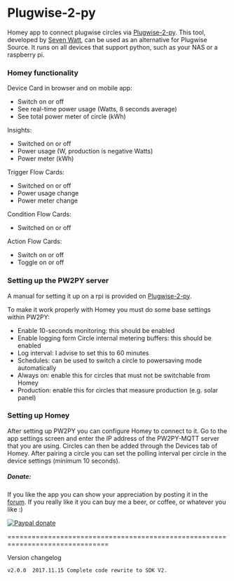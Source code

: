 # Plugwise-2-py #

Homey app to connect plugwise circles via [Plugwise-2-py]. This tool, developed
by [Seven Watt], can be used as an alternative for Plugwise Source. It runs on
all devices that support python, such as your NAS or a raspberry pi.

### Homey functionality ###
Device Card in browser and on mobile app:
* Switch on or off
* See real-time power usage (Watts, 8 seconds average)
* See total power meter of circle (kWh)

Insights:
* Switched on or off
* Power usage (W, production is negative Watts)
* Power meter (kWh)

Trigger Flow Cards:
* Switched on or off
* Power usage change
* Power meter change

Condition Flow Cards:
* Switched on or off

Action Flow Cards:
* Switch on or off
* Toggle on or off


### Setting up the PW2PY server ###
A manual for setting it up on a rpi is provided on [Plugwise-2-py].

To make it work properly with Homey you must do some base settings within PW2PY:
* Enable 10-seconds monitoring: this should be enabled
* Enable logging form Circle internal metering buffers: this should be enabled
* Log interval: I advise to set this to 60 minutes
* Schedules: can be used to switch a circle to powersaving mode automatically
* Always on: enable this for circles that must not be switchable from Homey
* Production: enable this for circles that measure production (e.g. solar panel)

### Setting up Homey ###
After setting up PW2PY you can configure Homey to connect to it. Go to the app
settings screen and enter the IP address of the PW2PY-MQTT server that you are
using.
Circles can then be added through the Devices tab of Homey. After pairing a
circle you can set the polling interval per circle in the device settings
(minimum 10 seconds).

##### Donate: #####
If you like the app you can show your appreciation by posting it in the [forum].
If you really like it you can buy me a beer, or coffee, or whatever you like :)

[![Paypal donate][pp-donate-image]][pp-donate-link]

===============================================================================

Version changelog
```
v2.0.0  2017.11.15 Complete code rewrite to SDK V2.
```

[plugwise-2-py]: https://github.com/SevenW/Plugwise-2-py
[Seven Watt]: https://github.com/SevenW
[forum]: https://forum.athom.com/discussion/1998
[pp-donate-link]: https://www.paypal.com/cgi-bin/webscr?cmd=_s-xclick&hosted_button_id=VLB7J3MQLVT2G
[pp-donate-image]: https://www.paypalobjects.com/en_US/i/btn/btn_donate_SM.gif
